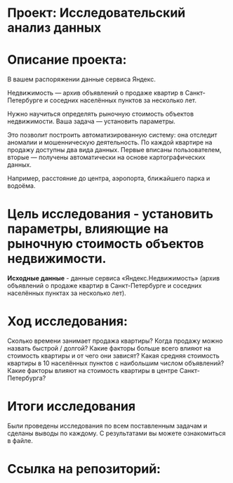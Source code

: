 # Проект: Исследовательский анализ данных
# Описание проекта:
В вашем распоряжении данные сервиса Яндекс.

Недвижимость — архив объявлений о продаже квартир в Санкт-Петербурге и соседних населённых пунктов за несколько лет.

Нужно научиться определять рыночную стоимость объектов недвижимости. Ваша задача — установить параметры.

Это позволит построить автоматизированную систему: она отследит аномалии и мошенническую деятельность.
По каждой квартире на продажу доступны два вида данных. Первые вписаны пользователем, вторые — получены автоматически на основе картографических данных.

Например, расстояние до центра, аэропорта, ближайшего парка и водоёма.


# Цель исследования - установить параметры, влияющие на рыночную стоимость объектов недвижимости.

**Исходные данные** - данные сервиса «Яндекс.Недвижимость» (архив объявлений о продаже квартир в Санкт-Петербурге и соседних населённых пунктах за несколько лет).

# Ход исследования:

Сколько времени занимает продажа квартиры? Когда продажу можно назвать быстрой / долгой? Какие факторы больше всего влияют на стоимость квартиры и от чего они зависят? Какая средняя стоимость квартиры в 10 населённых пунктов с наибольшим числом объявлений? Какие факторы влияют на стоимость квартиры в центре Санкт-Петербурга?

# Итоги исследования
Были проведены исследования по всем поставленным задачам и сделаны выводы по каждому. С результатами вы можете ознакомиться в файле.

# Ссылка на репозиторий:
>>>>>>>>>>>>>>>>>>>>>>

